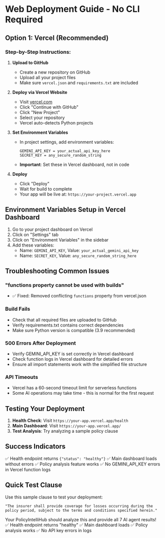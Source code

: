 # Web Deployment Guide - No CLI Required

## Option 1: Vercel (Recommended)

### Step-by-Step Instructions:

1. **Upload to GitHub**
   - Create a new repository on GitHub
   - Upload all your project files
   - Make sure `vercel.json` and `requirements.txt` are included

2. **Deploy via Vercel Website**
   - Visit [vercel.com](https://vercel.com)
   - Click "Continue with GitHub"
   - Click "New Project"
   - Select your repository
   - Vercel auto-detects Python projects

3. **Set Environment Variables**
   - In project settings, add environment variables:
     ```
     GEMINI_API_KEY = your_actual_api_key_here
     SECRET_KEY = any_secure_random_string
     ```
   - **Important**: Set these in Vercel dashboard, not in code

4. **Deploy**
   - Click "Deploy"
   - Wait for build to complete
   - Your app will be live at: `https://your-project.vercel.app`

## Environment Variables Setup in Vercel Dashboard

1. Go to your project dashboard on Vercel
2. Click on "Settings" tab
3. Click on "Environment Variables" in the sidebar
4. Add these variables:
   - Name: `GEMINI_API_KEY`, Value: `your_actual_gemini_api_key`
   - Name: `SECRET_KEY`, Value: `any_secure_random_string_here`

## Troubleshooting Common Issues

### "functions property cannot be used with builds"
- ✅ Fixed: Removed conflicting `functions` property from vercel.json

### Build Fails
- Check that all required files are uploaded to GitHub
- Verify requirements.txt contains correct dependencies
- Make sure Python version is compatible (3.9 recommended)

### 500 Errors After Deployment
- Verify GEMINI_API_KEY is set correctly in Vercel dashboard
- Check function logs in Vercel dashboard for detailed errors
- Ensure all import statements work with the simplified file structure

### API Timeouts
- Vercel has a 60-second timeout limit for serverless functions
- Some AI operations may take time - this is normal for the first request

## Testing Your Deployment

1. **Health Check**: Visit `https://your-app.vercel.app/health`
2. **Main Dashboard**: Visit `https://your-app.vercel.app/`
3. **Test Analysis**: Try analyzing a sample policy clause

## Success Indicators
✅ Health endpoint returns `{"status": "healthy"}`
✅ Main dashboard loads without errors
✅ Policy analysis feature works
✅ No GEMINI_API_KEY errors in Vercel function logs

## Quick Test Clause
Use this sample clause to test your deployment:
```
"The insurer shall provide coverage for losses occurring during the policy period, subject to the terms and conditions specified herein."
```

Your PolicyIntelliHub should analyze this and provide all 7 AI agent results!
✅ Health endpoint returns "healthy"
✅ Main dashboard loads
✅ Policy analysis works
✅ No API key errors in logs
